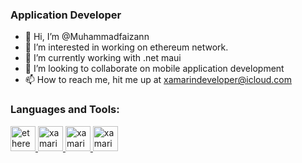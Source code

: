 ### Application Developer
- 👋 Hi, I’m @Muhammadfaizann
- 👀 I’m interested in working on ethereum network.
- 🌱 I’m currently working with .net maui
- 💞️ I’m looking to collaborate on mobile application development 
- 📫 How to reach me, hit me up at xamarindeveloper@icloud.com

### Languages and Tools:
<p align="left"> 
    <a href="https://ethereum.org/en/" target="_blank" rel="noreferrer"/>
    <img src="https://www.svgrepo.com/show/306013/ethereum.svg" alt="ethereum" width="40" height="40"/> 
    <a href="https://dotnet.microsoft.com/apps/xamarin" target="_blank" rel="noreferrer"/>
    <img src="https://raw.githubusercontent.com/detain/svg-logos/780f25886640cef088af994181646db2f6b1a3f8/svg/xamarin.svg" alt="xamarin" width="40" height="40"/> 
  <a href="https://dotnet.microsoft.com/en-us" target="_blank" rel="noreferrer"/>
  <img src="https://upload.wikimedia.org/wikipedia/commons/7/7d/Microsoft_.NET_logo.svg" alt="xamarin" width="40" height="40"/> 
  <a href="https://dotnet.microsoft.com/en-us/apps/maui" target="_blank" rel="noreferrer"/>
  <img src="https://lightningchart.com/wp-content/uploads/images/icons/maui-logo.svg"  alt="xamarin" width="40" height="40"/> 
</p>
<!---
Muhammadfaizann/Muhammadfaizann is a ✨ special ✨ repository because its `README.md` (this file) appears on your GitHub profile.
You can click the Preview link to take a look at your changes.
--->
